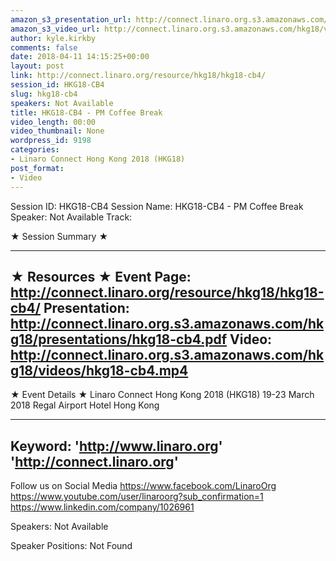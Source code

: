 ```yaml
---
amazon_s3_presentation_url: http://connect.linaro.org.s3.amazonaws.com/hkg18/presentations/hkg18-cb4.pdf
amazon_s3_video_url: http://connect.linaro.org.s3.amazonaws.com/hkg18/videos/hkg18-cb4.mp4
author: kyle.kirkby
comments: false
date: 2018-04-11 14:15:25+00:00
layout: post
link: http://connect.linaro.org/resource/hkg18/hkg18-cb4/
session_id: HKG18-CB4
slug: hkg18-cb4
speakers: Not Available
title: HKG18-CB4 - PM Coffee Break
video_length: 00:00
video_thumbnail: None
wordpress_id: 9198
categories:
- Linaro Connect Hong Kong 2018 (HKG18)
post_format:
- Video
---
```


Session ID: HKG18-CB4
Session Name: HKG18-CB4 - PM Coffee Break
Speaker: Not Available
Track: 


★ Session Summary ★

---------------------------------------------------
★ Resources ★
Event Page: http://connect.linaro.org/resource/hkg18/hkg18-cb4/
Presentation: http://connect.linaro.org.s3.amazonaws.com/hkg18/presentations/hkg18-cb4.pdf
Video: http://connect.linaro.org.s3.amazonaws.com/hkg18/videos/hkg18-cb4.mp4
 ---------------------------------------------------
★ Event Details ★
Linaro Connect Hong Kong 2018 (HKG18)
19-23 March 2018 
Regal Airport Hotel Hong Kong

---------------------------------------------------
Keyword: 
'http://www.linaro.org'
'http://connect.linaro.org'
---------------------------------------------------
Follow us on Social Media
https://www.facebook.com/LinaroOrg
https://www.youtube.com/user/linaroorg?sub_confirmation=1
https://www.linkedin.com/company/1026961

Speakers: Not Available

Speaker Positions: Not Found


